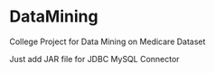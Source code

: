 # DataMining
College Project for Data Mining on Medicare Dataset

Just add JAR file for JDBC MySQL Connector
